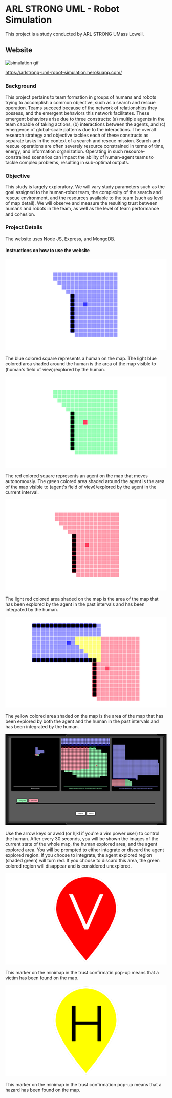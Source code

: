 # ARL STRONG UML - Robot Simulation
This project is a study conducted by ARL STRONG UMass Lowell.

## Website
![simulation gif](https://media.giphy.com/media/4Xv6MxRUr6saZ2WSjs/giphy.gif)

https://arlstrong-uml-robot-simulation.herokuapp.com/

### Background
This project pertains to team formation in groups of humans and robots trying to accomplish a common objective, such as a search and rescue operation. Teams succeed because of the network of relationships they possess, and the emergent behaviors this network facilitates. These emergent behaviors arise due to three constructs: (a) multiple agents in the team capable of taking actions, (b) interactions between the agents, and (c\) emergence of global-scale patterns due to the interactions. The overall research strategy and objective tackles each of these constructs as separate tasks in the context of a search and rescue mission. Search and rescue operations are often severely resource constrained in terms of time, energy, and information organization. Operating in such resource-constrained scenarios can impact the ability of human-agent teams to tackle complex problems, resulting in sub-optimal outputs.

### Objective
This study is largely exploratory. We will vary study parameters such as the goal assigned to the human-robot team, the complexity of the search and rescue environment, and the resources available to the team (such as level of map detail). We will observe and measure the resulting trust between humans and robots in the team, as well as the level of team performance and cohesion.

###  Project Details
The website uses Node JS, Express, and MongoDB.

#### Instructions on how to use the website
![human on the map](/public/img/blue.png)

The blue colored square represents a human on the map. The light blue colored area shaded around the human is the area of the map visible to (human's field of view)/explored by the human.

![explored area on the map not integrated](/public/img/green.png)

The red colored square represents an agent on the map that moves autonomously. The green colored area shaded around the agent is the area of the map visible to (agent's field of view)/explored by the agent in the current interval.

![explored area on the map integrated](/public/img/red.png)

The light red colored area shaded on the map is the area of the map that has been explored by the agent in the past intervals and has been integrated by the human.

![area on the map explored by both human and agent](/public/img/yellow.png)

The yellow colored area shaded on the map is the area of the map that has been explored by both the agent and the human in the past intervals and has been integrated by the human.

![trust confirmation screen](/public/img/pop-up.png)

Use the arrow keys or awsd (or hjkl if you're a vim power user) to control the human. After every 30 seconds, you will be shown the images of the current state of the whole map, the human explored area, and the agent explored area. You will be prompted to either integrate or discard the agent explored region. If you choose to integrate, the agent explored region (shaded green) will turn red. If you choose to discard this area, the green colored region will disappear and is considered unexplored.

![Victim marker](/public/img/victim-marker-front.png)

This marker on the minimap in the trust confirmatin pop-up means that a victim has been found on the map.

![Hazard marker](/public/img/hazard-marker-front.png)

This marker on the minimap in the trust confirmation pop-up means that a hazard has been found on the map.
